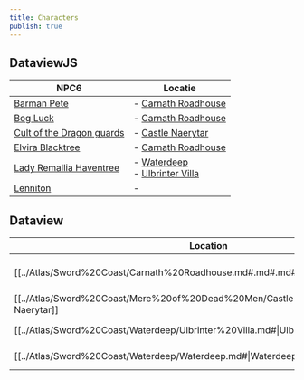 ```yaml
---
title: Characters
publish: true
---
```

## DataviewJS
|NPC6|Locatie|
|---|---|
|[Barman Pete](./Barman%2520Pete.md#)|- [Carnath Roadhouse](../Atlas/Sword%2520Coast/Carnath%2520Roadhouse.md#)|
|[Bog Luck](./Bog%2520Luck.md#)|- [Carnath Roadhouse](../Atlas/Sword%2520Coast/Carnath%2520Roadhouse.md#.md#)|
|[Cult of the Dragon guards](./Cult%2520of%2520the%2520Dragon%2520guards.md#)|- [Castle Naerytar](../Atlas/Sword%2520Coast/Mere%2520of%2520Dead%2520Men/Castle%2520Naerytar.md#)|
|[Elvira Blacktree](Elvira%2520Blacktree.md#)|- [Carnath Roadhouse](../Atlas/Sword%2520Coast/Carnath%2520Roadhouse.md#.md#.md#)|
|[Lady Remallia Haventree](Lady%2520Remallia%2520Haventree.md#)|- [Waterdeep](../Atlas/Sword%2520Coast/Waterdeep/Waterdeep.md#)<br>- [Ulbrinter Villa](../Atlas/Sword%2520Coast/Waterdeep/Ulbrinter%2520Villa.md#)|
|[Lenniton](content/Characters/Lenniton.md)|-|
## Dataview
| Location                                                                           | NPCs                                                                                                                                                           |
| ---------------------------------------------------------------------------------- | -------------------------------------------------------------------------------------------------------------------------------------------------------------- |
| [[../Atlas/Sword%20Coast/Carnath%20Roadhouse.md#.md#.md#\|Carnath Roadhouse]]              | [[./Barman%20Pete.md#\|Barman Pete]], [[./Bog%20Luck.md#\|Bog Luck]], [[Elvira%20Blacktree.md#\|Elvira Blacktree]] |
| [[../Atlas/Sword%20Coast/Mere%20of%20Dead%20Men/Castle%20Naerytar.md#\|Castle Naerytar]] | [[./Cult%20of%20the%20Dragon%20guards.md#\|Cult of the Dragon guards]]                                                                                 |
| [[../Atlas/Sword%20Coast/Waterdeep/Ulbrinter%20Villa.md#\|Ulbrinter Villa]]        | [[Lady%20Remallia%20Haventree.md#\|Lady Remallia Haventree]]                                                                                     |
| [[../Atlas/Sword%20Coast/Waterdeep/Waterdeep.md#\|Waterdeep]]                    | [[Lady%20Remallia%20Haventree.md#\|Lady Remallia Haventree]]                                                                                     |


